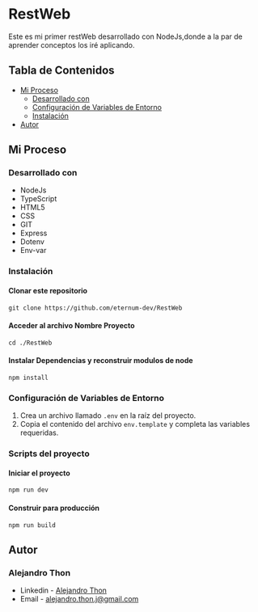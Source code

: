 # RestWeb

Este es mi primer restWeb desarrollado con NodeJs,donde  a la par de aprender conceptos los iré aplicando.

## Tabla de Contenidos

- [Mi Proceso](#mi-proceso)
  - [Desarrollado con](#desarrollado-con)
  - [Configuración de Variables de Entorno](#configuración-de-variables-de-entorno)
  - [Instalación](#instalación)
- [Autor](#autor)

## Mi Proceso

### Desarrollado con

- NodeJs
- TypeScript
- HTML5
- CSS
- GIT
- Express
- Dotenv
- Env-var

### Instalación

#### Clonar este repositorio

`git clone https://github.com/eternum-dev/RestWeb`

#### Acceder al archivo Nombre Proyecto

`cd ./RestWeb`

#### Instalar Dependencias y reconstruir modulos de node

`npm install`

### Configuración de Variables de Entorno

1. Crea un archivo llamado `.env` en la raíz del proyecto.
2. Copia el contenido del archivo `env.template` y completa las variables requeridas.

### Scripts del proyecto

#### Iniciar el proyecto

`npm run dev`

#### Construir para producción

`npm run build`

## Autor

### Alejandro Thon

- Linkedin - [Alejandro Thon](www.linkedin.com/in/alejandrothon/)
- Email - alejandro.thon.j@gmail.com
